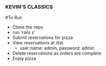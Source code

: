 ### KEVIN'S CLASSICS

#To Run

* Clone the repo
* run 'rails s'
* Submit reservations for pizza
* View reservations at /list 
  * user name: admin, password: admin
* Delete reservations as orders are complete
* Enjoy pizza
